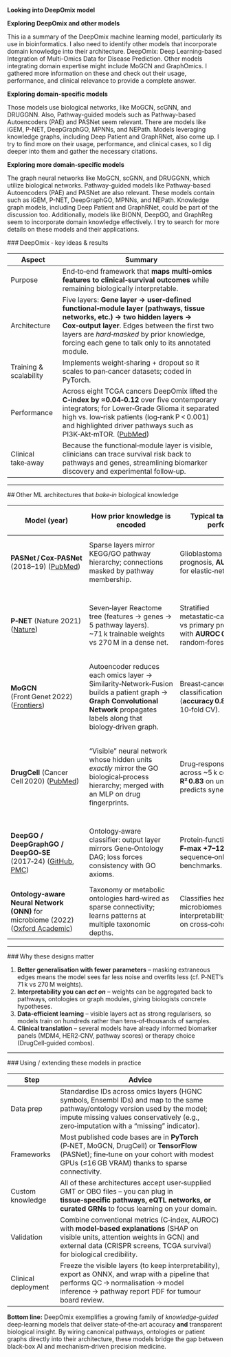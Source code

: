 **Looking into DeepOmix model**


**Exploring DeepOmix and other models**

This ia a summary of the DeepOmix machine learning model, particularly its use in bioinformatics. I also need to identify other models that incorporate domain knowledge into their architecture. 
DeepOmix: Deep Learning-based Integration of Multi-Omics Data for Disease Prediction. 
Other models integrating domain expertise might include MoGCN and GraphOmics. I gathered more information on these and check out their usage, performance, and clinical relevance to provide a complete answer.


**Exploring domain-specific models**

Those models use biological networks, like MoGCN, scGNN, and DRUGGNN. Also, Pathway-guided models such as Pathway-based Autoencoders (PAE) and PASNet seem relevant. There are models like iGEM, P-NET, DeepGraphGO, MPNNs, and NEPath. Models leveraging knowledge graphs, including Deep Patient and GraphRNet, also come up. I try to find more on their usage, performance, and clinical cases, so I dig deeper into them and gather the necessary citations.

**Exploring more domain-specific models**

The graph neural networks like MoGCN, scGNN, and DRUGGNN, which utilize biological networks. 
Pathway-guided models like Pathway-based Autoencoders (PAE) and PASNet are also relevant. These models contain such as iGEM, P-NET, DeepGraphGO, MPNNs, and NEPath. 
Knowledge graph models, including Deep Patient and GraphRNet, could be part of the discussion too. 
Additionally, models like BIONN, DeepGO, and GraphReg seem to incorporate domain knowledge effectively. I try to search for more details on these models and their applications.


\### DeepOmix ‑ key ideas & results

| Aspect                 | Summary                                                                                                                                                                                                                                                                       |
| ---------------------- | ----------------------------------------------------------------------------------------------------------------------------------------------------------------------------------------------------------------------------------------------------------------------------- |
| Purpose                | End‑to‑end framework that **maps multi‑omics features to clinical‑survival outcomes** while remaining biologically interpretable.                                                                                                                                             |
| Architecture           | Five layers: **Gene layer → user‑defined functional‑module layer (pathways, tissue networks, etc.) → two hidden layers → Cox‑output layer**. Edges between the first two layers are *hard‑masked* by prior knowledge, forcing each gene to talk only to its annotated module. |
| Training & scalability | Implements weight‑sharing + dropout so it scales to pan‑cancer datasets; coded in PyTorch.                                                                                                                                                                                    |
| Performance            | Across eight TCGA cancers DeepOmix lifted the **C‑index by ≈0.04‑0.12** over five contemporary integrators; for Lower‑Grade Glioma it separated high vs. low‑risk patients (log‑rank P < 0.001) and highlighted driver pathways such as PI3K‑Akt‑mTOR. ([PubMed][1])          |
| Clinical take‑away     | Because the functional‑module layer is visible, clinicians can trace survival risk back to pathways and genes, streamlining biomarker discovery and experimental follow‑up.                                                                                                   |

---

\## Other ML architectures that *bake‑in* biological knowledge

| Model (year)                                                                         | How prior knowledge is encoded                                                                                                                                               | Typical task & headline performance                                                                                            | Notable clinical/biological use‑case                                                                                                                                    |
| ------------------------------------------------------------------------------------ | ---------------------------------------------------------------------------------------------------------------------------------------------------------------------------- | ------------------------------------------------------------------------------------------------------------------------------ | ----------------------------------------------------------------------------------------------------------------------------------------------------------------------- |
| **PASNet / Cox‑PASNet** (2018–19) ([PubMed][2])                                      | Sparse layers mirror KEGG/GO pathway hierarchy; connections masked by pathway membership.                                                                                    | Glioblastoma multiforme prognosis, **AUC ≈ 0.86 vs 0.73** for elastic‑net Cox.                                                 | Pathway‑importance scores agreed with GBM biology and exposed actionable RTK signalling modules.                                                                        |
| **P‑NET** (Nature 2021) ([Nature][3])                                                | Seven‑layer Reactome tree (features → genes → 5 pathway layers). <br>\~71 k trainable weights vs 270 M in a dense net.                                                       | Stratified metastatic‑castration‑resistant vs primary prostate cancer with **AUROC 0.83**, beating random‑forest/logistic‑reg. | Identified **MDM4** as a new driver; follow‑up *in vitro* showed sensitivity to MDM4 inhibitors—now being explored for genomically stratified trials.                   |
| **MoGCN** (Front Genet 2022) ([Frontiers][4])                                        | Autoencoder reduces each omics layer → Similarity‑Network‑Fusion builds a patient graph → **Graph Convolutional Network** propagates labels along that biology‑driven graph. | Breast‑cancer subtype classification (**accuracy 0.88 ± 0.05**, 10‑fold CV).                                                   | Pinpointed subtype‑specific CNV and RPPA features that matched known HER2/ER pathways and suggested novel markers.                                                      |
| **DrugCell** (Cancer Cell 2020) ([PubMed][5])                                        | “Visible” neural network whose hidden units *exactly* mirror the GO biological‑process hierarchy; merged with an MLP on drug fingerprints.                                   | Drug‑response IC₅₀ prediction across \~5 k compounds; **R² 0.83** on unseen cell lines; predicts synergy pairs.                | Retrospective melanoma cohort: DrugCell scores stratified responders vs non‑responders to BRAF inhibitors, guiding combination design that was validated in xenografts. |
| **DeepGO / DeepGraphGO / DeepGO‑SE** (2017‑24) ([GitHub][6], [PMC][7])               | Ontology‑aware classifier: output layer mirrors Gene‑Ontology DAG; loss forces consistency with GO axioms.                                                                   | Protein‑function prediction, **F‑max +7–12 pts** vs sequence‑only CNNs in CAFA benchmarks.                                     | Used by UniProt to annotate >1 M previously uncharacterised proteins, accelerating pathogen target discovery.                                                           |
| **Ontology‑aware Neural Network (ONN)** for microbiome (2022) ([Oxford Academic][8]) | Taxonomy or metabolic ontologies hard‑wired as sparse connectivity; learns patterns at multiple taxonomic depths.                                                            | Classifies healthy vs disease microbiomes with improved interpretability and robustness on cross‑cohort tests.                 | Helped elucidate short‑chain‑fatty‑acid producing clades depleted in ulcerative colitis.                                                                                |

---

\### Why these designs matter

1. **Better generalisation with fewer parameters** – masking extraneous edges means the model sees far less noise and overfits less (cf. P‑NET’s 71 k vs 270 M weights).
2. **Interpretability you can *act on*** – weights can be aggregated back to pathways, ontologies or graph modules, giving biologists concrete hypotheses.
3. **Data‑efficient learning** – visible layers act as strong regularisers, so models train on hundreds rather than tens‑of‑thousands of samples.
4. **Clinical translation** – several models have already informed biomarker panels (MDM4, HER2‑CNV, pathway scores) or therapy choice (DrugCell‑guided combos).

---

\### Using / extending these models in practice

| Step                | Advice                                                                                                                                                                                                                   |
| ------------------- | ------------------------------------------------------------------------------------------------------------------------------------------------------------------------------------------------------------------------ |
| Data prep           | Standardise IDs across omics layers (HGNC symbols, Ensembl IDs) and map to the same pathway/ontology version used by the model; impute missing values conservatively (e.g., zero‑imputation with a “missing” indicator). |
| Frameworks          | Most published code bases are in **PyTorch** (P‑NET, MoGCN, DrugCell) or **TensorFlow** (PASNet); fine‑tune on your cohort with modest GPUs (≤16 GB VRAM) thanks to sparse connectivity.                                 |
| Custom knowledge    | All of these architectures accept user‑supplied GMT or OBO files – you can plug in **tissue‑specific pathways, eQTL networks, or curated GRNs** to focus learning on your domain.                                        |
| Validation          | Combine conventional metrics (C‑index, AUROC) with **model‑based explanations** (SHAP on visible units, attention weights in GCN) and external data (CRISPR screens, TCGA survival) for biological credibility.          |
| Clinical deployment | Freeze the visible layers (to keep interpretability), export as ONNX, and wrap with a pipeline that performs QC → normalisation → model inference → pathway report PDF for tumour board review.                          |

**Bottom line:** DeepOmix exemplifies a growing family of *knowledge‑guided* deep‑learning models that deliver state‑of‑the‑art accuracy **and** transparent biological insight. By wiring canonical pathways, ontologies or patient graphs directly into their architecture, these models bridge the gap between black‑box AI and mechanism‑driven precision medicine.

[1]: https://pubmed.ncbi.nlm.nih.gov/34093987/ "DeepOmix: A scalable and interpretable multi-omics deep learning framework and application in cancer survival analysis - PubMed"
[2]: https://pubmed.ncbi.nlm.nih.gov/30558539/?utm_source=chatgpt.com "PASNet: pathway-associated sparse deep neural network ... - PubMed"
[3]: https://www.nature.com/articles/s41586-021-03922-4 "Biologically informed deep neural network for prostate cancer discovery | Nature"
[4]: https://www.frontiersin.org/journals/genetics/articles/10.3389/fgene.2022.806842/full?utm_source=chatgpt.com "MoGCN: A Multi-Omics Integration Method Based on Graph ..."
[5]: https://pubmed.ncbi.nlm.nih.gov/33096023/?utm_source=chatgpt.com "Predicting Drug Response and Synergy Using a Deep Learning ..."
[6]: https://github.com/bio-ontology-research-group/deepgo?utm_source=chatgpt.com "bio-ontology-research-group/deepgo: Function prediction ... - GitHub"
[7]: https://pmc.ncbi.nlm.nih.gov/articles/PMC8294856/?utm_source=chatgpt.com "DeepGraphGO: graph neural network for large-scale, multispecies ..."
[8]: https://academic.oup.com/bib/article/23/2/bbac005/6517031?utm_source=chatgpt.com "Ontology-aware neural network: a general framework for pattern ..."




